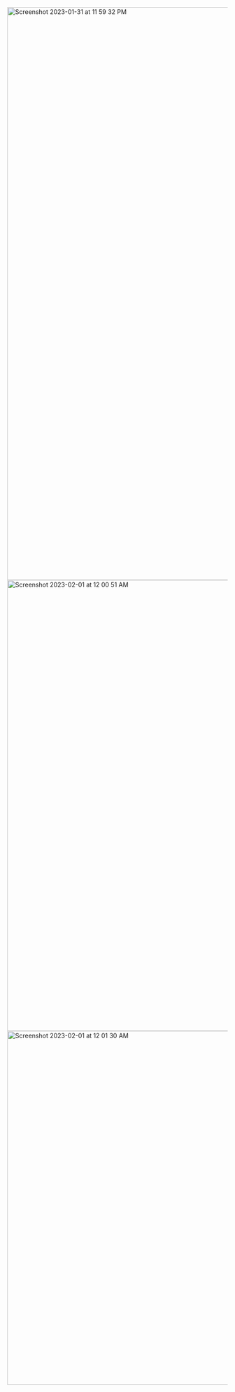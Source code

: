 
<img width="1311" alt="Screenshot 2023-01-31 at 11 59 32 PM" src="https://user-images.githubusercontent.com/43849911/215850369-f4219534-bc35-468e-8923-63c14c918075.png">

<img width="1032" alt="Screenshot 2023-02-01 at 12 00 51 AM" src="https://user-images.githubusercontent.com/43849911/215850624-6a834940-1931-4fa6-b0d9-e725b32ea686.png">
<img width="810" alt="Screenshot 2023-02-01 at 12 01 30 AM" src="https://user-images.githubusercontent.com/43849911/215850757-e178f8a6-8cfc-4b15-8c22-846c0e5838d6.png">
